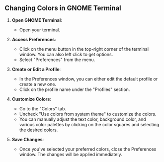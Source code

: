 ## Changing Colors in GNOME Terminal

1. **Open GNOME Terminal**:
    - Open your terminal.

2. **Access Preferences**:
    - Click on the menu button in the top-right corner of the terminal window. You can also left click to get options.
    - Select "Preferences" from the menu.

3. **Create or Edit a Profile**:
    - In the Preferences window, you can either edit the default profile or create a new one.
    - Click on the profile name under the "Profiles" section.

4. **Customize Colors**:
    - Go to the "Colors" tab.
    - Uncheck "Use colors from system theme" to customize the colors.
    - You can manually adjust the text color, background color, and various color palettes by clicking on the color squares and selecting the desired colors.

5. **Save Changes**:
    - Once you've selected your preferred colors, close the Preferences window. The changes will be applied immediately.
